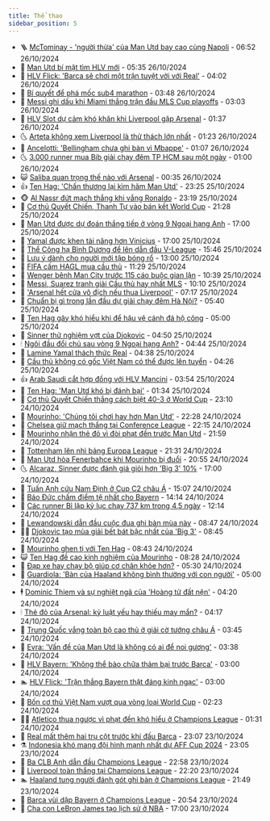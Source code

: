 ```yaml
---
title: Thể thao
sidebar_position: 5
---
```


<!-- vnexpress-the-thao:START -->
- 🪜 [McTominay - &#39;người thừa&#39; của Man Utd bay cao cùng Napoli](https://vnexpress.net/mctominay-nguoi-thua-cua-man-utd-bay-cao-cung-napoli-4807058.html) - 06:52 26/10/2024
- 🦩 [Man Utd bí mật tìm HLV mới](https://vnexpress.net/man-utd-bi-mat-tim-hlv-moi-4808700.html) - 05:35 26/10/2024
- 🧰 [HLV Flick: &#39;Barca sẽ chơi một trận tuyệt vời với Real&#39;](https://vnexpress.net/hlv-flick-barca-se-choi-mot-tran-tuyet-voi-voi-real-4808650.html) - 04:02 26/10/2024
- 🤗 [Bí quyết để phá mốc sub4 marathon](https://vnexpress.net/bi-quyet-de-pha-moc-sub4-marathon-4808350.html) - 03:48 26/10/2024
- 🥳 [Messi ghi dấu khi Miami thắng trận đầu MLS Cup playoffs](https://vnexpress.net/messi-ghi-dau-khi-miami-thang-tran-dau-mls-cup-playoffs-4808690.html) - 03:03 26/10/2024
- 🦣 [HLV Slot dự cảm khó khăn khi Liverpool gặp Arsenal](https://vnexpress.net/hlv-slot-du-cam-kho-khan-khi-liverpool-gap-arsenal-4804817.html) - 01:37 26/10/2024
- 🌜 [Arteta không xem Liverpool là thử thách lớn nhất](https://vnexpress.net/arteta-khong-xem-liverpool-la-thu-thach-lon-nhat-4808095.html) - 01:23 26/10/2024
- 🫶 [Ancelotti: &#39;Bellingham chưa ghi bàn vì Mbappe&#39;](https://vnexpress.net/ancelotti-bellingham-chua-ghi-ban-vi-mbappe-4808173.html) - 01:07 26/10/2024
- 🌜 [3.000 runner mua Bib giải chạy đêm TP HCM sau một ngày](https://vnexpress.net/3-000-runner-mua-bib-giai-chay-dem-tp-hcm-sau-mot-ngay-4808444.html) - 01:00 26/10/2024
- 😺 [Saliba quan trọng thế nào với Arsenal](https://vnexpress.net/saliba-quan-trong-the-nao-voi-arsenal-4808316.html) - 00:35 26/10/2024
- 👍 [Ten Hag: &#39;Chấn thương lại kìm hãm Man Utd&#39;](https://vnexpress.net/ten-hag-chan-thuong-lai-kim-ham-man-utd-4808629.html) - 23:25 25/10/2024
- 🐵 [Al Nassr đứt mạch thắng khi vắng Ronaldo](https://vnexpress.net/al-nassr-dut-mach-thang-khi-vang-ronaldo-4808626.html) - 23:19 25/10/2024
- 💫 [Cơ thủ Quyết Chiến, Thanh Tự vào bán kết World Cup](https://vnexpress.net/co-thu-quyet-chien-thanh-tu-vao-ban-ket-world-cup-4808624.html) - 21:28 25/10/2024
- 🦆 [Man Utd được dự đoán thắng tiếp ở vòng 9 Ngoại hạng Anh](https://vnexpress.net/man-utd-duoc-du-doan-thang-tiep-o-vong-9-ngoai-hang-anh-4808298.html) - 17:00 25/10/2024
- 🙉 [Yamal được khen tài năng hơn Vinicius](https://vnexpress.net/yamal-duoc-khen-tai-nang-hon-vinicius-4808599.html) - 17:00 25/10/2024
- 📝 [Thể Công hạ Bình Dương để lên dẫn đầu V-League](https://vnexpress.net/the-cong-ha-binh-duong-de-len-dan-dau-v-league-4808583.html) - 15:46 25/10/2024
- 💯 [Lưu ý dành cho người mới tập bóng rổ](https://vnexpress.net/luu-y-danh-cho-nguoi-moi-tap-bong-ro-4808442.html) - 13:00 25/10/2024
- 🌈 [FIFA cấm HAGL mua cầu thủ](https://vnexpress.net/fifa-cam-hagl-mua-cau-thu-4808563.html) - 11:29 25/10/2024
- 🦩 [Wenger bênh Man City trước 115 cáo buộc gian lận](https://vnexpress.net/wenger-benh-man-city-truoc-115-cao-buoc-gian-lan-4808478.html) - 10:39 25/10/2024
- 🐲 [Messi, Suarez tranh giải Cầu thủ hay nhất MLS](https://vnexpress.net/messi-suarez-tranh-giai-cau-thu-hay-nhat-mls-4808400.html) - 10:10 25/10/2024
- 🌁 [&#39;Arsenal hết cửa vô địch nếu thua Liverpool&#39;](https://vnexpress.net/arsenal-het-cua-vo-dich-neu-thua-liverpool-4808306.html) - 07:17 25/10/2024
- 💯 [Chuẩn bị gì trong lần đầu dự giải chạy đêm Hà Nội?](https://vnexpress.net/chuan-bi-gi-trong-lan-dau-du-giai-chay-dem-ha-noi-4806906.html) - 05:40 25/10/2024
- 🌝 [Ten Hag gây khó hiểu khi để hậu vệ cánh đá hộ công](https://vnexpress.net/ten-hag-gay-kho-hieu-khi-de-hau-ve-canh-da-ho-cong-4808275.html) - 05:00 25/10/2024
- 🤖 [Sinner thử nghiệm vợt của Djokovic](https://vnexpress.net/sinner-thu-nghiem-vot-cua-djokovic-4808348.html) - 04:50 25/10/2024
- 🕯 [Ngôi đầu đổi chủ sau vòng 9 Ngoại hạng Anh?](https://vnexpress.net/ngoi-dau-doi-chu-sau-vong-9-ngoai-hang-anh-4808328.html) - 04:44 25/10/2024
- 🧰 [Lamine Yamal thách thức Real](https://vnexpress.net/lamine-yamal-thach-thuc-real-4808292.html) - 04:38 25/10/2024
- 🥳 [Cầu thủ không có gốc Việt Nam có thể được lên tuyển](https://vnexpress.net/cau-thu-khong-co-goc-viet-nam-co-the-duoc-len-tuyen-4808301.html) - 04:26 25/10/2024
- 👍 [Arab Saudi cắt hợp đồng với HLV Mancini](https://vnexpress.net/arab-saudi-cat-hop-dong-voi-hlv-mancini-4808284.html) - 03:54 25/10/2024
- 💪 [Ten Hag: &#39;Man Utd khó bị đánh bại&#39;](https://vnexpress.net/ten-hag-man-utd-kho-bi-danh-bai-4808180.html) - 01:34 25/10/2024
- 👹 [Cơ thủ Quyết Chiến thắng cách biệt 40-3 ở World Cup](https://vnexpress.net/co-thu-quyet-chien-thang-cach-biet-40-3-o-world-cup-4808168.html) - 23:10 24/10/2024
- 🧰 [Mourinho: &#39;Chúng tôi chơi hay hơn Man Utd&#39;](https://vnexpress.net/mourinho-chung-toi-choi-hay-hon-man-utd-4808172.html) - 22:28 24/10/2024
- 🚀 [Chelsea giữ mạch thắng tại Conference League](https://vnexpress.net/chelsea-giu-mach-thang-tai-conference-league-4808171.html) - 22:15 24/10/2024
- 🎃 [Mourinho nhận thẻ đỏ vì đòi phạt đền trước Man Utd](https://vnexpress.net/mourinho-nhan-the-do-vi-doi-phat-den-truoc-man-utd-4808170.html) - 21:59 24/10/2024
- 🧰 [Tottenham lên nhì bảng Europa League](https://vnexpress.net/tottenham-len-nhi-bang-europa-league-4808169.html) - 21:31 24/10/2024
- 👀 [Man Utd hòa Fenerbahce khi Mourinho bị đuổi](https://vnexpress.net/man-utd-hoa-fenerbahce-khi-mourinho-bi-duoi-4808166.html) - 20:55 24/10/2024
- 🌜 [Alcaraz, Sinner được đánh giá giỏi hơn &#39;Big 3&#39; 10%](https://vnexpress.net/alcaraz-sinner-duoc-danh-gia-gioi-hon-big-3-10-4808064.html) - 17:00 24/10/2024
- 🫶 [Tuấn Anh cứu Nam Định ở Cup C2 châu Á](https://vnexpress.net/tuan-anh-cuu-nam-dinh-o-cup-c2-chau-a-4808146.html) - 15:07 24/10/2024
- 🦄 [Báo Đức chấm điểm tệ nhất cho Bayern](https://vnexpress.net/bao-duc-cham-diem-te-nhat-cho-bayern-4808070.html) - 14:14 24/10/2024
- 🥳 [Các runner Bỉ lập kỷ lục chạy 737 km trong 4,5 ngày](https://vnexpress.net/cac-runner-bi-lap-ky-luc-chay-737-km-trong-4-5-ngay-4808069.html) - 12:14 24/10/2024
- 🐲 [Lewandowski dẫn đầu cuộc đua ghi bàn mùa này](https://vnexpress.net/lewandowski-dan-dau-cuoc-dua-ghi-ban-mua-nay-4807970.html) - 08:47 24/10/2024
- 🧑‍🏫 [Djokovic tạo mùa giải bết bát bậc nhất của &#39;Big 3&#39;](https://vnexpress.net/djokovic-tao-mua-giai-bet-bat-bac-nhat-cua-big-3-4808024.html) - 08:45 24/10/2024
- 🤔 [Mourinho ghen tị với Ten Hag](https://vnexpress.net/mourinho-ghen-ti-voi-ten-hag-4808010.html) - 08:43 24/10/2024
- 😺 [Ten Hag đề cao kinh nghiệm của Mourinho](https://vnexpress.net/ten-hag-de-cao-kinh-nghiem-cua-mourinho-4807992.html) - 08:28 24/10/2024
- 💪 [Đạp xe hay chạy bộ giúp cơ chân khỏe hơn?](https://vnexpress.net/dap-xe-hay-chay-bo-giup-co-chan-khoe-hon-4806996.html) - 05:30 24/10/2024
- 💼 [Guardiola: &#39;Bàn của Haaland không bình thường với con người&#39;](https://vnexpress.net/guardiola-ban-cua-haaland-khong-binh-thuong-voi-con-nguoi-4807895.html) - 05:00 24/10/2024
- 🕴 [Dominic Thiem và sự nghiệt ngã của &#39;Hoàng tử đất nện&#39;](https://vnexpress.net/dominic-thiem-va-su-nghiet-nga-cua-hoang-tu-dat-nen-4807852.html) - 04:20 24/10/2024
- 🕯 [Thẻ đỏ của Arsenal: kỷ luật yếu hay thiếu may mắn?](https://vnexpress.net/the-do-cua-arsenal-ky-luat-yeu-hay-thieu-may-man-4807414.html) - 04:17 24/10/2024
- 📝 [Trung Quốc vắng toàn bộ cao thủ ở giải cờ tướng châu Á](https://vnexpress.net/trung-quoc-vang-toan-bo-cao-thu-o-giai-co-tuong-chau-a-4807814.html) - 03:45 24/10/2024
- 🧐 [Evra: &#39;Vấn đề của Man Utd là không có ai để noi gương&#39;](https://vnexpress.net/evra-van-de-cua-man-utd-la-khong-co-ai-de-noi-guong-4807616.html) - 03:38 24/10/2024
- 🙉 [HLV Bayern: &#39;Không thể bào chữa thảm bại trước Barca&#39;](https://vnexpress.net/hlv-bayern-khong-the-bao-chua-tham-bai-truoc-barca-4807743.html) - 03:00 24/10/2024
- 🏊 [HLV Flick: &#39;Trận thắng Bayern thật đáng kinh ngạc&#39;](https://vnexpress.net/hlv-flick-tran-thang-bayern-that-dang-kinh-ngac-4807732.html) - 03:00 24/10/2024
- 🌊 [Bốn cơ thủ Việt Nam vượt qua vòng loại World Cup](https://vnexpress.net/bon-co-thu-viet-nam-vuot-qua-vong-loai-world-cup-4807793.html) - 02:23 24/10/2024
- 👨‍🏫 [Atletico thua ngược vì phạt đền khó hiểu ở Champions League](https://vnexpress.net/atletico-thua-nguoc-vi-phat-den-kho-hieu-o-champions-league-4807774.html) - 01:31 24/10/2024
- 🥷 [Real mất thêm hai trụ cột trước khi đấu Barca](https://vnexpress.net/real-mat-them-hai-tru-cot-truoc-khi-dau-barca-4807730.html) - 23:07 23/10/2024
- ⚗️ [Indonesia khó mang đội hình mạnh nhất dự AFF Cup 2024](https://vnexpress.net/indonesia-kho-mang-doi-hinh-manh-nhat-du-aff-cup-2024-4807720.html) - 23:05 23/10/2024
- 🌮 [Ba CLB Anh dẫn đầu Champions League](https://vnexpress.net/ba-clb-anh-dan-dau-champions-league-4807726.html) - 22:58 23/10/2024
- 🤩 [Liverpool toàn thắng tại Champions League](https://vnexpress.net/liverpool-toan-thang-tai-champions-league-4807725.html) - 22:20 23/10/2024
- 🏊 [Haaland tung người đánh gót ghi bàn ở Champions League](https://vnexpress.net/haaland-tung-nguoi-danh-got-ghi-ban-o-champions-league-4807724.html) - 21:49 23/10/2024
- 🐎 [Barca vùi dập Bayern ở Champions League](https://vnexpress.net/barca-vui-dap-bayern-o-champions-league-4807722.html) - 20:54 23/10/2024
- 💫 [Cha con LeBron James tạo lịch sử ở NBA](https://vnexpress.net/cha-con-lebron-james-tao-lich-su-o-nba-4807699.html) - 17:00 23/10/2024<!-- vnexpress-the-thao:END -->
